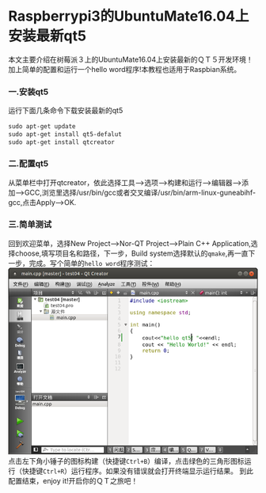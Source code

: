 # Raspberrypi3的UbuntuMate16.04上安装最新qt5

本文主要介绍在树莓派３上的UbuntuMate16.04上安装最新的ＱＴ５开发环境！加上简单的配置和运行一个hello word程序!本教程也适用于Raspbian系统。
<!--more-->
### 一.安装qt5
运行下面几条命令下载安装最新的qt5

    sudo apt-get update
    sudo apt-get install qt5-defalut
    sudo apt-get install qtcreator

### 二.配置qt5
从菜单栏中打开qtcreator，依此选择工具-->选项-->构建和运行-->编辑器-->添加-->GCC,浏览里选择/usr/bin/gcc或者交叉编译/usr/bin/arm-linux-guneabihf-gcc,点击Apply-->OK.

### 三.简单测试
回到欢迎菜单，选择New Project-->Nor-QT Project-->Plain C++ Application,选择choose,填写项目名和路径，下一步，Build system选择默认的```qmake```,再一直下一步，完成。写个简单的```hello word```程序测试：
![qt5](/images/qt5.png "Qt5")
点击左下角小锤子的图标构建（快捷键```Ctrl+B```）编译，点击绿色的三角形图标运行（快捷键```Ctrl+R```）运行程序。如果没有错误就会打开终端显示运行结果。
到此配置结束，enjoy it!开启你的ＱＴ之旅吧！

